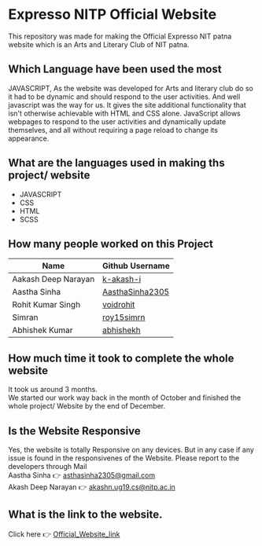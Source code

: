 # Expresso NITP Official Website
This repository was made for making the Official Expresso NIT patna website which is an Arts and Literary Club of NIT patna.
## Which Language have been used the most
JAVASCRIPT, As the website was developed for Arts and literary club do so it had to be dynamic and should respond to the user activities. And well javascript was the way for us.
It gives the site additional functionality that isn't otherwise achievable with HTML and CSS alone. JavaScript allows webpages to respond to the user activities and dynamically update themselves, and all without requiring a page reload to change its appearance.
## What are the languages used in making ths project/ website
- JAVASCRIPT
- CSS
- HTML
- SCSS
## How many people worked on this Project
Name | Github Username
------------ | -------------
Aakash Deep Narayan | [k-akash-i](https://github.com/k-akash-i)
Aastha Sinha | [AasthaSinha2305](https://github.com/AasthaSinha2305)
Rohit Kumar Singh | [voidrohit](https://github.com/voidrohit)
Simran | [roy15simrn](https://github.com/roy15simrn)
Abhishek Kumar | [abhishekh](https://github.com/abhishekh)
## How much time it took to complete the whole website
It took us around 3 months.<br>We started our work way back in the month of October and finished the whole project/ Website by the end of December.
## Is the Website Responsive
Yes, the website is totally Responsive on any devices. But in any case if any issue is found in the responsivenes of the Website. Please report to the developers through Mail<br>
Aastha Sinha :point_right: asthasinha2305@gmail.com <br>
Akash Deep Narayan :point_right: akashn.ug19.cs@nitp.ac.in
## What is the link to the website.
Click here :point_right: [Official_Website_link](https://expresso-nitp.github.io/Expresso_Official_Website/)
